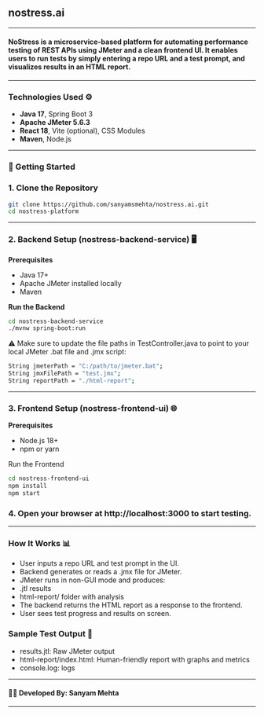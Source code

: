 ## nostress.ai
---
#### NoStress is a microservice-based platform for automating performance testing of REST APIs using JMeter and a clean frontend UI. It enables users to run tests by simply entering a repo URL and a test prompt, and visualizes results in an HTML report.
---

### Technologies Used  ⚙️

- **Java 17**, Spring Boot 3
- **Apache JMeter 5.6.3**
- **React 18**, Vite (optional), CSS Modules
- **Maven**, Node.js
---

### 🚀 Getting Started

### 1. Clone the Repository
```bash
git clone https://github.com/sanyamsmehta/nostress.ai.git
cd nostress-platform
```
---

### 2. Backend Setup (nostress-backend-service)   🖥️

**Prerequisites**
- Java 17+
- Apache JMeter installed locally
- Maven

**Run the Backend**
```bash
cd nostress-backend-service
./mvnw spring-boot:run
```

⚠️ Make sure to update the file paths in TestController.java to point to your local JMeter .bat file and .jmx script:
```bash
String jmeterPath = "C:/path/to/jmeter.bat";
String jmxFilePath = "test.jmx";
String reportPath = "./html-report";
```
---

### 3. Frontend Setup (nostress-frontend-ui)  🌐

**Prerequisites**
- Node.js 18+
- npm or yarn

Run the Frontend
```bash 
cd nostress-frontend-ui
npm install
npm start

```
### 4. Open your browser at http://localhost:3000 to start testing.
---

###  How It Works  📊

- User inputs a repo URL and test prompt in the UI.
- Backend generates or reads a .jmx file for JMeter.
- JMeter runs in non-GUI mode and produces:
- .jtl results
- html-report/ folder with analysis
- The backend returns the HTML report as a response to the frontend.
- User sees test progress and results on screen.


### Sample Test Output 🧪 

- results.jtl: Raw JMeter output
- html-report/index.html: Human-friendly report with graphs and metrics
- console.log: logs

---
#### 👨‍💻 Developed By: Sanyam Mehta
---
